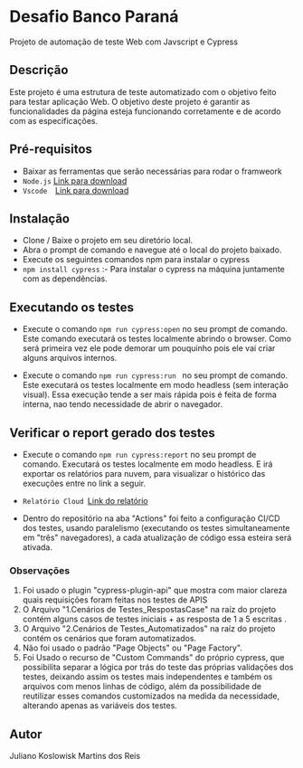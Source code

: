 # Desafio Banco Paraná
Projeto de automação de teste Web com Javscript e Cypress

## Descrição
Este projeto é uma estrutura de teste automatizado com o objetivo feito para testar aplicação Web. O objetivo deste projeto é garantir as funcionalidades da página esteja funcionando corretamente e de acordo com as especificações.

## Pré-requisitos
* Baixar as ferramentas que serão necessárias para rodar o framweork
* `Node.js` [Link para download](https://nodejs.org/pt-br/download)
* `Vscode  `[Link para download](https://code.visualstudio.com/download)


## Instalação
* Clone / Baixe o projeto em seu diretório local.
* Abra o prompt de comando e navegue até o local do projeto baixado.
* Execute os seguintes comandos npm para instalar o cypress 
* `npm install cypress` :- Para instalar o cypress na máquina juntamente com as dependências.

## Executando os testes
* Execute o comando `npm run cypress:open` no seu prompt de comando. Este comando executará os testes localmente abrindo o browser. Como será primeira vez ele pode demorar um pouquinho pois ele vai criar alguns arquivos internos.

* Execute o comando `npm run cypress:run ` no seu prompt de comando. Este executará os testes localmente em modo headless (sem interação visual). Essa execução tende a ser mais rápida pois é feita de forma interna, nao tendo necessidade de abrir o navegador.


## Verificar o report gerado dos testes
* Execute o comando `npm run cypress:report` no seu prompt de comando. Executará os testes localmente em modo headless. E irá exportar os relatórios para nuvem, para visualizar o histórico das execuções entre no link a seguir.

* `Relatório Cloud `[Link do relatório](https://cloud.cypress.io/projects/9cpkcx/runs)

* Dentro do repositório na aba "Actions" foi feito a configuração CI/CD dos testes, usando paralelismo (executando os testes simultaneamente em "três" navegadores), a cada atualização de código essa esteira será ativada.

### Observações
1. Foi usado o plugin "cypress-plugin-api" que mostra com maior clareza quais requisições foram feitas nos testes de APIS
2. O Arquivo "1.Cenários de Testes_RespostasCase" na raíz do projeto contém alguns casos de testes iniciais + as resposta de 1 a 5 escritas . 
3. O Arquivo "2.Cenários de Testes_Automatizados" na raíz do projeto contém os cenários que foram automatizados.
4. Não foi usado o padrão "Page Objects" ou "Page Factory".
5. Foi Usado o recurso de "Custom Commands" do próprio cypress, que possibilita separar a lógica por trás do teste das próprias validações dos testes, deixando assim os testes mais independentes e também os arquivos com menos linhas de código, além da possibilidade de reutilizar esses comandos customizados na medida da necessidade, alterando apenas as variáveis dos testes.

## Autor
Juliano Koslowisk Martins dos Reis